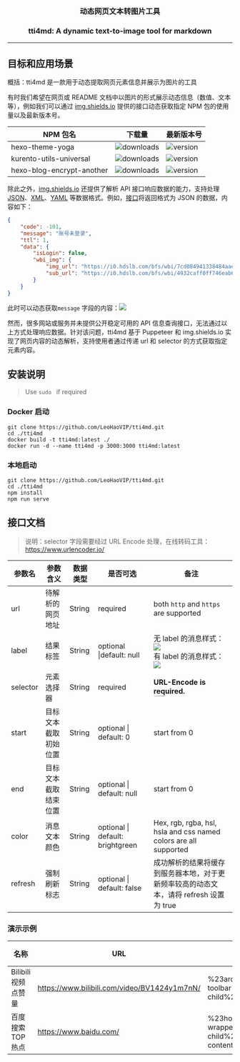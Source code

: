 <h3 align="center">动态网页文本转图片工具</h3>
<h3 align="center">tti4md: A dynamic text-to-image tool for markdown</h3>

---

## 目标和应用场景

概括：tti4md 是一款用于动态提取网页元素信息并展示为图片的工具

有时我们希望在网页或 README 文档中以图片的形式展示动态信息（数值、文本等），例如我们可以通过 [img.shields.io](https://img.shields.io) 提供的接口动态获取指定 NPM 包的使用量以及最新版本号。

| NPM 包名                  | 下载量                                                       | 最新版本号                                                   |
| ------------------------- | ------------------------------------------------------------ | ------------------------------------------------------------ |
| hexo-theme-yoga           | ![downloads](https://img.shields.io/npm/dt/hexo-theme-yoga)  | ![version](https://img.shields.io/npm/v/hexo-theme-yoga)     |
| kurento-utils-universal   | ![downloads](https://img.shields.io/npm/dt/kurento-utils-universal) | ![version](https://img.shields.io/npm/v/kurento-utils-universal) |
| hexo-blog-encrypt-another | ![downloads](https://img.shields.io/npm/dt/hexo-blog-encrypt-another) | ![version](https://img.shields.io/npm/v/hexo-blog-encrypt-another) |

除此之外，[img.shields.io](https://img.shields.io) 还提供了解析 API 接口响应数据的能力，支持处理 [JSON](https://shields.io/badges/dynamic-json-badge)、[XML](https://shields.io/badges/dynamic-xml-badge)、[YAML](https://shields.io/badges/dynamic-yaml-badge) 等数据格式。例如，[接口](https://api.bilibili.com/x/web-interface/nav)将返回格式为 JSON 的数据，内容如下：

```json
{
    "code": -101,
    "message": "账号未登录",
    "ttl": 1,
    "data": {
        "isLogin": false,
        "wbi_img": {
            "img_url": "https://i0.hdslb.com/bfs/wbi/7cd084941338484aae1ad9425b84077c.png",
            "sub_url": "https://i0.hdslb.com/bfs/wbi/4932caff0ff746eab6f01bf08b70ac45.png"
        }
    }
}
```

此时可以动态获取`message` 字段的内容：![](https://img.shields.io/badge/dynamic/yaml?url=https%3A%2F%2Fapi.bilibili.com%2Fx%2Fweb-interface%2Fnav&query=%24.message&label=message)

然而，很多网站或服务并未提供公开稳定可用的 API 信息查询接口，无法通过以上方式处理响应数据。针对该问题，tti4md 基于 Puppeteer 和 img.shields.io 实现了网页内容的动态解析，支持使用者通过传递 url 和 selector 的方式获取指定元素内容。

## 安装说明

> Use `sudo ` if required

### Docker 启动

```shell
git clone https://github.com/LeoHaoVIP/tti4md.git
cd ./tti4md
docker build -t tti4md:latest ./
docker run -d --name tti4md -p 3000:3000 tti4md:latest
```

### 本地启动

```shell
git clone https://github.com/LeoHaoVIP/tti4md.git
cd ./tti4md
npm install
npm run serve
```

## 接口文档

> 说明：selector 字段需要经过 URL Encode 处理，在线转码工具：https://www.urlencoder.io/

| 参数名   | 参数含义             | 数据类型 | 是否可选                         | 备注                                                         |
| -------- | -------------------- | -------- | -------------------------------- | ------------------------------------------------------------ |
| url      | 待解析的网页地址     | String   | required                         | both `http` and `https ` are supported                       |
| label    | 结果标签             | String   | optional \|default: null         | 无 label 的消息样式：![](https://img.shields.io/badge/message-brightgreen)<br />有 label 的消息样式：![](https://img.shields.io/badge/label-message-brightgreen) |
| selector | 元素选择器           | String   | required                         | **URL-Encode is required.** <br /><img src="C:\Users\LeoHao\AppData\Roaming\Typora\typora-user-images\image-20230904113238823.png" alt="image-20230904113238823" style="zoom: 10%;" /> |
| start    | 目标文本截取初始位置 | String   | optional \| default: 0           | start from 0                                                 |
| end      | 目标文本截取结束位置 | String   | optional \| default: null        | start from 0                                                 |
| color    | 消息文本颜色         | String   | optional \| default: brightgreen | Hex, rgb, rgba, hsl, hsla and css named colors are all supported |
| refresh  | 强制刷新标志         | String   | optional \| default: false       | 成功解析的结果将缓存到服务器本地，对于更新频率较高的动态文本，请将 refresh 设置为 true |

### 演示示例

| 名称                | URL                                          | selector                                                     | 效果                                                         |
| ------------------- | -------------------------------------------- | ------------------------------------------------------------ | ------------------------------------------------------------ |
| Bilibili 视频点赞量 | https://www.bilibili.com/video/BV1424y1m7nN/ | %23arc_toolbar_report%20%3E%20div.video-toolbar-left%20%3E%20div%3Anth-child%281%29%20%3E%20div%20%3E%20span | ![](http://leohao.cn:4000/api?url=http://www.bilibili.com/video/BV1424y1m7nN&label=thumbsUp&selector=%23arc_toolbar_report%20%3E%20div.video-toolbar-left%20%3E%20div%3Anth-child%281%29%20%3E%20div%20%3E%20span) |
| 百度搜索TOP热点     | https://www.baidu.com/                       | %23hotsearch-content-wrapper%20%3E%20li%3Anth-child%281%29%20%3E%20a%20%3E%20span.title-content-title | ![](http://leohao.cn:4000/api?url=https://www.baidu.com/&label=baiduHot&selector=%23hotsearch-content-wrapper%20%3E%20li%3Anth-child%281%29%20%3E%20a%20%3E%20span.title-content-title) |
